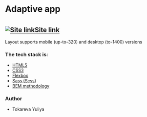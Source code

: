 <h1>Adaptive app<h1>

<h2><a href="https://yuliyatokareva.github.io/project/" rel="nofollow"><img alt="Site link" src="https://img.shields.io/badge/-Live%20app%20%E2%86%92-green?&style=for-the-badge" />Site link</a></h2>

Layout supports mobile (up-to-320) and desktop (to-1400) versions

<h3>The tech stack is:</h3>

<ul>
<li><a href="https://en.wikipedia.org/wiki/HTML5" rel="nofollow">HTML5</a></li>
<li><a href="https://en.wikipedia.org/wiki/Cascading_Style_Sheets" rel="nofollow">CSS3</a></li>
<li><a href="https://en.wikipedia.org/wiki/CSS_Flexible_Box_Layout" rel="nofollow">Flexbox</a></li>
<li><a href="https://sass-lang.com/" rel="nofollow">Sass (Scss)</a></li>
<li><a href="https://en.bem.info/methodology/" rel="nofollow">BEM methodology</a></li>
</ul>
<h3>Author</h3>
<ul>
<li>Tokareva Yuliya</li>
</ul>
